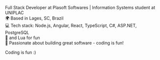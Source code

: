 Full Stack Developer at Plasoft Softwares | Information Systems student at UNIPLAC <br>
🌍 Based in Lages, SC, Brazil <br>
💻 Tech stack: Node.js, Angular, React, TypeScript, C#, ASP.NET, PostgreSQL <br>
🤖 and Lua for fun <br>
🚀 Passionate about building great software - coding is fun! <br>

Coding is fun :)
